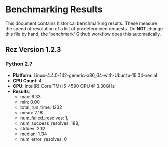 # Benchmarking Results

This document contains historical benchmarking results. These measure the speed
of resolution of a list of predetermined requests. Do **NOT** change this file
by hand; the 'benchmark' Github workflow does this automatically.

## Rez Version 1.2.3

### Python 2.7

* **Platform**: Linux-4.4.0-142-generic-x86_64-with-Ubuntu-16.04-xenial
* **CPU Count**: 4
* **CPU**: Intel(R) Core(TM) i5-4590 CPU @ 3.30GHz
* **Results**:
    * max: 6.33
    * min: 0.00
    * total_run_time: 1232
    * mean: 2.18
    * num_failed_resolves: 1,
    * num_success_resolves: 188,
    * stddev: 2.12
    * median: 1.34
    * num_error_resolves: 0
